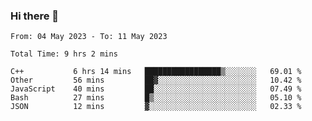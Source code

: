 ### Hi there 👋

<!--
**wangsy503/wangsy503** is a ✨ _special_ ✨ repository because its `README.md` (this file) appears on your GitHub profile.

Here are some ideas to get you started:

- 🔭 I’m currently working on ...
- 🌱 I’m currently learning ...
- 👯 I’m looking to collaborate on ...
- 🤔 I’m looking for help with ...
- 💬 Ask me about ...
- 📫 How to reach me: ...
- 😄 Pronouns: ...
- ⚡ Fun fact: ...
-->
<!--START_SECTION:waka-->

```text
From: 04 May 2023 - To: 11 May 2023

Total Time: 9 hrs 2 mins

C++           6 hrs 14 mins   █████████████████▒░░░░░░░   69.01 %
Other         56 mins         ██▓░░░░░░░░░░░░░░░░░░░░░░   10.42 %
JavaScript    40 mins         ██░░░░░░░░░░░░░░░░░░░░░░░   07.49 %
Bash          27 mins         █▒░░░░░░░░░░░░░░░░░░░░░░░   05.10 %
JSON          12 mins         ▓░░░░░░░░░░░░░░░░░░░░░░░░   02.33 %
```

<!--END_SECTION:waka-->

